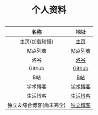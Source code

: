 <head>
    <script src="https://cdn.mathjax.org/mathjax/latest/MathJax.js?config=TeX-AMS-MML_HTMLorMML" type="text/javascript"></script>
    <script type="text/x-mathjax-config">
        MathJax.Hub.Config({
            tex2jax: {
            skipTags: ['script', 'noscript', 'style', 'textarea', 'pre'],
            inlineMath: [['$','$']]
            }
        });
    </script>
    <style>
        .center {
            width: auto;
            display: table;
            margin-left: auto;
            margin-right: auto;
        }
    </style>

</head>

# <center>个人资料</center>

<div class="center">

|  名称 |  地址 |
| :------------: | :------------: |
|  主页(加载较慢) |  [主页](https://wangjingnuo.github.io/) |
|  站点列表  |  [站点列表](https://jnw031.github.io/)  |
|  洛谷 |  [洛谷](https://www.luogu.com.cn/user/583833) |
|  Github |  [Github](https://github.com/jnw031) |
|  B站 |  [B站](https://space.bilibili.com/589321084) |
|  学术博客 |  [学术博客](https://lubswang031.blog.luogu.org/)  |
|  生活博客 |  [生活博客](https://www.cnblogs.com/jnw031) |
|  独立＆综合博客(尚未完全) |  [独立博客](https://blog-jnw031.github.io)  |

</div>